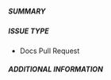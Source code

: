 ##### SUMMARY

<!--- Describe the change below, including rationale -->

<!--- HINT: Include "Closes #nnn" if you are fixing an existing issue -->

##### ISSUE TYPE

<!--- Pick one below and delete the rest -->

- Docs Pull Request

##### ADDITIONAL INFORMATION

<!--- Include additional information to help people understand the change here -->

<!--- Paste verbatim command output below, e.g. before and after your change -->

```paste below

```
